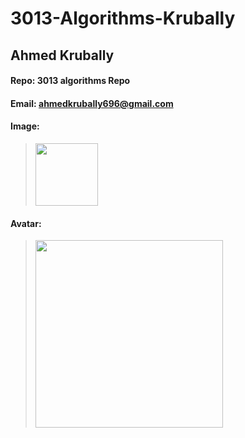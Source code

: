# 3013-Algorithms-Krubally
## Ahmed Krubally
#### Repo: 3013 algorithms Repo
#### Email: ahmedkrubally696@gmail.com

#### Image:
><img src="https://user-images.githubusercontent.com/101606784/206078097-186aa1e6-a186-428e-a8e3-8b696eacafab.JPG" width=100>
#### Avatar:
><img src="https://www.mediascrolls.com/wp-content/uploads/2021/12/Stone-Hashira-Gyomei-Himejima.jpg" width=300>

